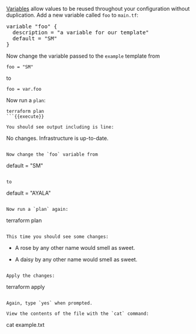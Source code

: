 [Variables](https://www.terraform.io/docs/configuration/variables.html) allow
values to be reused throughout your configuration without duplication. Add a
new variable called `foo` to `main.tf`:

<pre class="file" data-filename="main.tf">
variable "foo" {
  description = "a variable for our template"
  default = "SM"
}
</pre>

Now change the variable passed to the `example` template from

```
foo = "SM"
```

to

```
foo = var.foo
```

Now run a `plan`:

```
terraform plan
```{{execute}}

You should see output including is line:

```
No changes. Infrastructure is up-to-date.
```

Now change the `foo` variable from

```
default = "SM"
```

to

```
default = "AYALA"
```

Now run a `plan` again:

```
terraform plan
```{{execute}}

This time you should see some changes:

```
  - A rose by any other name would smell as sweet.
  + A daisy by any other name would smell as sweet.
```

Apply the changes:

```
terraform apply
```{{execute}}

Again, type `yes` when prompted.

View the contents of the file with the `cat` command:

```
cat example.txt
```{{execute}}
